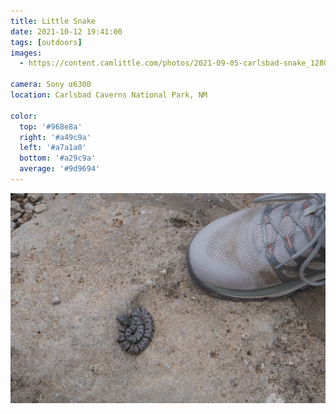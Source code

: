 ```yaml
---
title: Little Snake
date: 2021-10-12 19:41:00
tags: [outdoors]
images:
  - https://content.camlittle.com/photos/2021-09-05-carlsbad-snake_1280.jpg

camera: Sony α6300
location: Carlsbad Caverns National Park, NM

color:
  top: '#968e8a'
  right: '#a49c9a'
  left: '#a7a1a0'
  bottom: '#a29c9a'
  average: '#9d9694'
---
```


![For scale](for-scale.jpeg)
